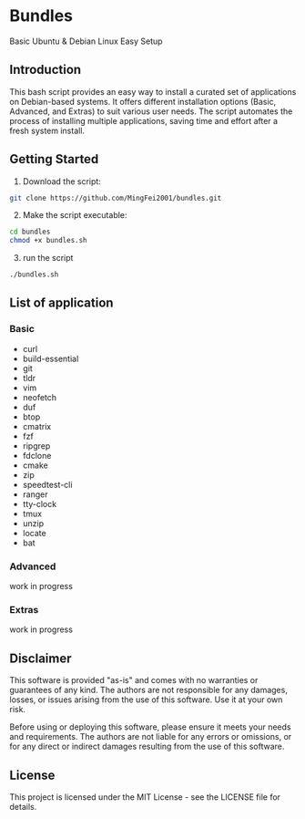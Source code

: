 # Bundles
Basic Ubuntu &amp; Debian Linux Easy Setup

## Introduction

This bash script provides an easy way to install a curated set of applications on Debian-based systems. It offers different installation options (Basic, Advanced, and Extras) to suit various user needs. The script automates the process of installing multiple applications, saving time and effort after a fresh system install.

## Getting Started

1. Download the script:
```bash
git clone https://github.com/MingFei2001/bundles.git
```
2. Make the script executable:
```bash
cd bundles
chmod +x bundles.sh
```
3. run the script
```bash
./bundles.sh
```

## List of application

### Basic
- curl
- build-essential
- git
- tldr
- vim
- neofetch
- duf
- btop
- cmatrix
- fzf
- ripgrep
- fdclone
- cmake
- zip
- speedtest-cli
- ranger
- tty-clock
- tmux
- unzip
- locate
- bat

### Advanced
work in progress

### Extras
work in progress

## Disclaimer

This software is provided "as-is" and comes with no warranties or guarantees of any kind. The authors are not responsible for any damages, losses, or issues arising from the use of this software. Use it at your own risk. 

Before using or deploying this software, please ensure it meets your needs and requirements. The authors are not liable for any errors or omissions, or for any direct or indirect damages resulting from the use of this software.

## License

This project is licensed under the MIT License - see the LICENSE file for details.
